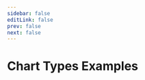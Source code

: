 ```yaml
---
sidebar: false
editLink: false
prev: false
next: false
---
```


# Chart Types Examples

<switch-charts />
